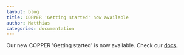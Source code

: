 ```yaml
---
layout: blog
title: COPPER 'Getting started' now available
author: Matthias
categories: documentation
---
```


Our new COPPER 'Getting started' is now available. Check our [docs](/docs/getting-started).
